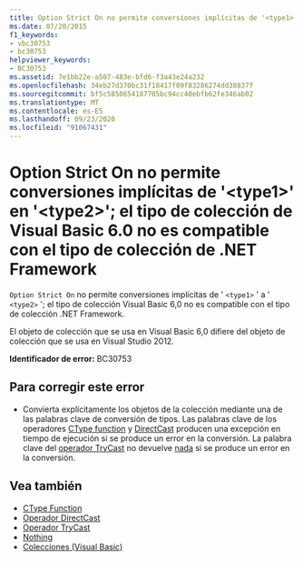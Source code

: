 ```yaml
---
title: Option Strict On no permite conversiones implícitas de '<type1>' en '<type2>'; el tipo de colección de Visual Basic 6.0 no es compatible con el tipo de colección de .NET Framework
ms.date: 07/20/2015
f1_keywords:
- vbc30753
- bc30753
helpviewer_keywords:
- BC30753
ms.assetid: 7e1bb22e-a507-483e-bfd6-f3a43e24a232
ms.openlocfilehash: 34eb27d370bc31f18417f09f83286274dd38837f
ms.sourcegitcommit: bf5c5850654187705bc94cc40ebfb62fe346ab02
ms.translationtype: MT
ms.contentlocale: es-ES
ms.lasthandoff: 09/23/2020
ms.locfileid: "91067431"
---
```

# <a name="option-strict-on-disallows-implicit-conversions-from-type1-to-type2-the-visual-basic-60-collection-type-is-not-compatible-with-the-net-framework-collection-type"></a>Option Strict On no permite conversiones implícitas de '\<type1>' en '\<type2>'; el tipo de colección de Visual Basic 6.0 no es compatible con el tipo de colección de .NET Framework

`Option Strict On` no permite conversiones implícitas de ' `<type1>` ' a ' `<type2>` '; el tipo de colección Visual Basic 6,0 no es compatible con el tipo de colección .NET Framework.

 El objeto de colección que se usa en Visual Basic 6,0 difiere del objeto de colección que se usa en Visual Studio 2012.

 **Identificador de error:** BC30753

## <a name="to-correct-this-error"></a>Para corregir este error

- Convierta explícitamente los objetos de la colección mediante una de las palabras clave de conversión de tipos. Las palabras clave de los operadores [CType function](../language-reference/functions/ctype-function.md) y [DirectCast](../language-reference/operators/directcast-operator.md) producen una excepción en tiempo de ejecución si se produce un error en la conversión. La palabra clave del [operador TryCast](../language-reference/operators/trycast-operator.md) no devuelve [nada](../language-reference/nothing.md) si se produce un error en la conversión.

## <a name="see-also"></a>Vea también

- [CType Function](../language-reference/functions/ctype-function.md)
- [Operador DirectCast](../language-reference/operators/directcast-operator.md)
- [Operador TryCast](../language-reference/operators/trycast-operator.md)
- [Nothing](../language-reference/nothing.md)
- [Colecciones (Visual Basic)](../programming-guide/concepts/collections.md)
